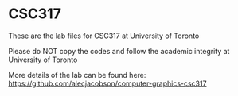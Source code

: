 # CSC317

These are the lab files for CSC317 at University of Toronto

Please do NOT copy the codes and follow the academic integrity at University of Toronto

More details of the lab can be found here: https://github.com/alecjacobson/computer-graphics-csc317
